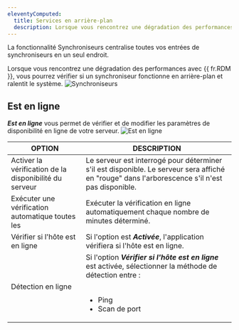 ```yaml
---
eleventyComputed:
  title: Services en arrière-plan
  description: Lorsque vous rencontrez une dégradation des performances avec {{ fr.RDM }}, vous pourrez vérifier si un synchroniseur fonctionne en arrière-plan et ralentit le système.
---
```

La fonctionnalité Synchroniseurs centralise toutes vos entrées de synchroniseurs en un seul endroit.

Lorsque vous rencontrez une dégradation des performances avec {{ fr.RDM }}, vous pourrez vérifier si un synchroniseur fonctionne en arrière-plan et ralentit le système.
![Synchroniseurs](https://cdnweb.devolutions.net/docs/docs_en_rdm_windows_clip11280.png)

## Est en ligne

***Est en ligne*** vous permet de vérifier et de modifier les paramètres de disponibilité en ligne de votre serveur.
![Est en ligne](https://cdnweb.devolutions.net/docs/docs_en_rdm_windows_clip10033.png)


| OPTION                      | DESCRIPTION                                                            |
|-----------------------------|------------------------------------------------------------------------|
| Activer la vérification de la disponibilité du serveur | Le serveur est interrogé pour déterminer s'il est disponible. Le serveur sera affiché en "rouge" dans l'arborescence s'il n'est pas disponible.    |
| Exécuter une vérification automatique toutes les    | Exécuter la vérification en ligne automatiquement chaque nombre de minutes déterminé.                                                        |
| Vérifier si l'hôte est en ligne                  | Si l'option est ***Activée***, l'application vérifiera si l'hôte est en ligne.                                                   |
| Détection en ligne                 | Si l'option ***Vérifier si l'hôte est en ligne*** est activée, sélectionner la méthode de détection entre : <br><br> <ul><li>Ping</li><li>Scan de port</li></ul>|